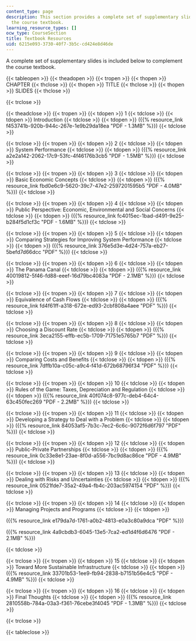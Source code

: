 ```yaml
---
content_type: page
description: This section provides a complete set of supplementary slides to complement
  the course textbook.
learning_resource_types: []
ocw_type: CourseSection
title: Textbook Resources
uid: 6215e093-3730-40f7-3b5c-cd424e8d46de
---
```


A complete set of supplementary slides is included below to complement the course textbook.

{{< tableopen >}}
{{< theadopen >}}
{{< tropen >}}
{{< thopen >}}
CHAPTER
{{< thclose >}}
{{< thopen >}}
TITLE
{{< thclose >}}
{{< thopen >}}
SLIDES
{{< thclose >}}

{{< trclose >}}

{{< theadclose >}}
{{< tropen >}}
{{< tdopen >}}
1
{{< tdclose >}}
{{< tdopen >}}
Introduction
{{< tdclose >}}
{{< tdopen >}}
({{% resource_link f453741b-920b-944c-267e-1e9b29da18ea "PDF - 1.3MB" %}})
{{< tdclose >}}

{{< trclose >}}
{{< tropen >}}
{{< tdopen >}}
2
{{< tdclose >}}
{{< tdopen >}}
System Performance
{{< tdclose >}}
{{< tdopen >}}
({{% resource_link a2e2a142-2062-17c9-53fc-4f46176b3cb5 "PDF - 1.5MB" %}})
{{< tdclose >}}

{{< trclose >}}
{{< tropen >}}
{{< tdopen >}}
3
{{< tdclose >}}
{{< tdopen >}}
Basic Economic Concepts
{{< tdclose >}}
{{< tdopen >}}
({{% resource_link fbd0e6c9-5620-39c7-47e2-2597201595b5 "PDF - 4.0MB" %}})
{{< tdclose >}}

{{< trclose >}}
{{< tropen >}}
{{< tdopen >}}
4
{{< tdclose >}}
{{< tdopen >}}
Public Perspective: Economic, Environmental and Social Concerns
{{< tdclose >}}
{{< tdopen >}}
({{% resource_link fc4015ec-1bad-d491-9e25-b284f5d1cf3c "PDF - 1.6MB" %}})
{{< tdclose >}}

{{< trclose >}}
{{< tropen >}}
{{< tdopen >}}
5
{{< tdclose >}}
{{< tdopen >}}
Comparing Strategies for Improving System Performance
{{< tdclose >}}
{{< tdopen >}}
({{% resource_link 376e5d3e-4d24-757a-eb27-5befd7d66dcc "PDF" %}})
{{< tdclose >}}

{{< trclose >}}
{{< tropen >}}
{{< tdopen >}}
6
{{< tdclose >}}
{{< tdopen >}}
The Panama Canal
{{< tdclose >}}
{{< tdopen >}}
({{% resource_link 40019812-5f46-fd88-eeef-16d79bc4083a "PDF - 2.1MB" %}})
{{< tdclose >}}

{{< trclose >}}
{{< tropen >}}
{{< tdopen >}}
7
{{< tdclose >}}
{{< tdopen >}}
Equivalence of Cash Flows
{{< tdclose >}}
{{< tdopen >}}
({{% resource_link fd4f61ff-a318-672e-ed93-2cbf808a4aee "PDF" %}})
{{< tdclose >}}

{{< trclose >}}
{{< tropen >}}
{{< tdopen >}}
8
{{< tdclose >}}
{{< tdopen >}}
Choosing a Discount Rate
{{< tdclose >}}
{{< tdopen >}}
({{% resource_link 3eca2155-effb-ec5b-1709-71751e5765b7 "PDF" %}})
{{< tdclose >}}

{{< trclose >}}
{{< tropen >}}
{{< tdopen >}}
9
{{< tdclose >}}
{{< tdopen >}}
Comparing Costs and Benefits
{{< tdclose >}}
{{< tdopen >}}
({{% resource_link 7dffb10a-c05c-a9c4-f41d-672b68796f34 "PDF" %}})
{{< tdclose >}}

{{< trclose >}}
{{< tropen >}}
{{< tdopen >}}
10
{{< tdclose >}}
{{< tdopen >}}
Rules of the Game: Taxes, Depreciation and Regulation
{{< tdclose >}}
{{< tdopen >}}
({{% resource_link 40f074c8-977c-deb4-64c4-63c450fec269 "PDF - 2.2MB" %}})
{{< tdclose >}}

{{< trclose >}}
{{< tropen >}}
{{< tdopen >}}
11
{{< tdclose >}}
{{< tdopen >}}
Developing a Strategy to Deal with a Problem
{{< tdclose >}}
{{< tdopen >}}
({{% resource_link 84053af5-7b3c-7ec2-6c6c-9072f6d6f797 "PDF" %}})
{{< tdclose >}}

{{< trclose >}}
{{< tropen >}}
{{< tdopen >}}
12
{{< tdclose >}}
{{< tdopen >}}
Public-Private Partnerships
{{< tdclose >}}
{{< tdopen >}}
({{% resource_link 0c33e8e1-23ae-8f0d-a556-7bc9d8ac86ce "PDF - 4.9MB" %}})
{{< tdclose >}}

{{< trclose >}}
{{< tropen >}}
{{< tdopen >}}
13
{{< tdclose >}}
{{< tdopen >}}
Dealing with Risks and Uncertainties
{{< tdclose >}}
{{< tdopen >}}
({{% resource_link 0521fde7-35a2-49a4-fb4c-203ac5974154 "PDF" %}})
{{< tdclose >}}

{{< trclose >}}
{{< tropen >}}
{{< tdopen >}}
14
{{< tdclose >}}
{{< tdopen >}}
Managing Projects and Programs
{{< tdclose >}}
{{< tdopen >}}


({{% resource_link e179da7d-1761-a0b2-4813-e0a3c80a9dca "PDF" %}})

({{% resource_link 4a9cbdb3-6045-13e5-7ca2-ed1d4f6d6476 "PDF - 2.1MB" %}})


{{< tdclose >}}

{{< trclose >}}
{{< tropen >}}
{{< tdopen >}}
15
{{< tdclose >}}
{{< tdopen >}}
Toward More Sustainable Infrastructure
{{< tdclose >}}
{{< tdopen >}}
({{% resource_link 33701b53-1ee9-fb94-2838-b7151b56e4c5 "PDF - 4.9MB" %}})
{{< tdclose >}}

{{< trclose >}}
{{< tropen >}}
{{< tdopen >}}
16
{{< tdclose >}}
{{< tdopen >}}
Final Thoughts
{{< tdclose >}}
{{< tdopen >}}
({{% resource_link 2810558b-784a-03a3-f361-76cebe3f4045 "PDF - 1.3MB" %}})
{{< tdclose >}}

{{< trclose >}}

{{< tableclose >}}